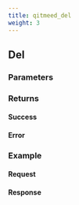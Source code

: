 ```yaml
---
title: qitmeed_del
weight: 3
---
```


## Del

### Parameters

### Returns
#### Success

#### Error 

### Example
#### Request

#### Response

